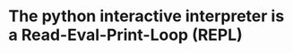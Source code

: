# The python interactive interpreter is a Read-Eval-Print-Loop (REPL)
<!--stackedit_data:
eyJoaXN0b3J5IjpbNDQxOTg1NzQxXX0=
-->